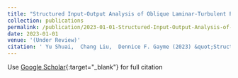 ```yaml
---
title: "Structured Input-Output Analysis of Oblique Laminar-Turbulent Patterns in plane Couette-Poiseuille Flow"
collection: publications
permalink: /publication/2023-01-01-Structured-Input-Output-Analysis-of-Oblique-Laminar-Turbulent-Patterns-in-plane-Couette-Poiseuille-Flow
date: 2023-01-01
venue: '(Under Review)'
citation: ' Yu Shuai,  Chang Liu,  Dennice F. Gayme (2023) &quot;Structured Input-Output Analysis of Oblique Laminar-Turbulent Patterns in plane Couette-Poiseuille Flow.&quot; <i>(Under Review)</i>.'
---
```

Use [Google Scholar](https://scholar.google.com/scholar?q=Structured+Input+Output+Analysis+of+Oblique+Laminar+Turbulent+Patterns+in+plane+Couette+Poiseuille+Flow){:target="_blank"} for full citation